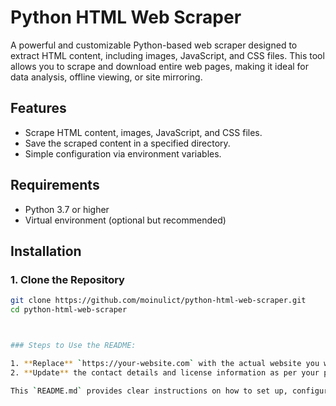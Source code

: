 # Python HTML Web Scraper

A powerful and customizable Python-based web scraper designed to extract HTML content, including images, JavaScript, and CSS files. This tool allows you to scrape and download entire web pages, making it ideal for data analysis, offline viewing, or site mirroring.

## Features

- Scrape HTML content, images, JavaScript, and CSS files.
- Save the scraped content in a specified directory.
- Simple configuration via environment variables.

## Requirements

- Python 3.7 or higher
- Virtual environment (optional but recommended)

## Installation

### 1. Clone the Repository

```bash
git clone https://github.com/moinulict/python-html-web-scraper.git
cd python-html-web-scraper



### Steps to Use the README:

1. **Replace** `https://your-website.com` with the actual website you want to scrape in the `.env` file.
2. **Update** the contact details and license information as per your preferences.

This `README.md` provides clear instructions on how to set up, configure, and run your web scraper, making it easy for others to use and contribute to your project.
